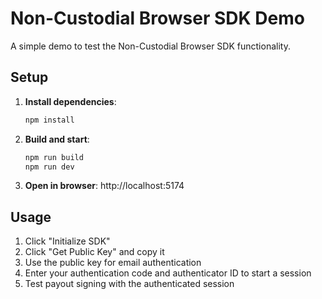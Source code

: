 # Non-Custodial Browser SDK Demo

A simple demo to test the Non-Custodial Browser SDK functionality.

## Setup

1. **Install dependencies**:
   ```bash
   npm install
   ```

2. **Build and start**:
   ```bash
   npm run build
   npm run dev
   ```

3. **Open in browser**: http://localhost:5174

## Usage

1. Click "Initialize SDK" 
2. Click "Get Public Key" and copy it
3. Use the public key for email authentication
4. Enter your authentication code and authenticator ID to start a session
5. Test payout signing with the authenticated session
